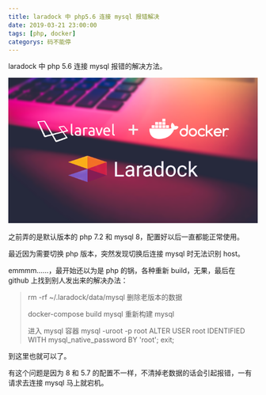 ```yaml
---
title: laradock 中 php5.6 连接 mysql 报错解决
date: 2019-03-21 23:00:00
tags: [php, docker]
categorys: 码不能停
---
```

laradock 中 php 5.6 连接 mysql 报错的解决方法。

![](laradock-php-5-6-connect-mysql/laradock.png)
<!--more-->

之前弄的是默认版本的 php 7.2 和 mysql 8，配置好以后一直都能正常使用。

最近因为需要切换 php 版本，突然发现切换后连接 mysql 时无法识别 host。

emmmm……，最开始还以为是 php 的锅，各种重新 build，无果，最后在 github 上找到别人发出来的解决办法：

> rm -rf ~/.laradock/data/mysql
> 删除老版本的数据
>
> docker-compose build mysql
> 重新构建 mysql
>
> 进入 mysql 容器
> mysql -uroot -p
> root
> ALTER USER root IDENTIFIED WITH mysql_native_password BY 'root';
> exit;

到这里也就可以了。

有这个问题是因为 8 和 5.7 的配置不一样，不清掉老数据的话会引起报错，一有请求去连接 mysql 马上就宕机。

